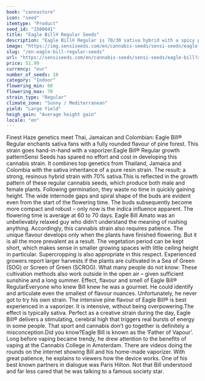 ```yaml
---
book: "cannastore"
icon: "seed"
itemtype: "Product"
seed_id: "1500041"
title: "Eagle Bill® Regular Seeds"
description: "Eagle Bill® Regular is 70/30 sativa hybrid with a spicy pine flavour. The flowering time lasts 60 to 70 days. Stimulating and cerebral effect."
image: "https://img.sensiseeds.com/en/cannabis-seeds/sensi-seeds/eagle-bill-image.png"
slug: "/en-eagle-bill-regular-seeds"
url: "https://sensiseeds.com/en/cannabis-seeds/sensi-seeds/eagle-bill?a_aid=cannastore"
price: 51.99
currency: "eur"
number_of_seeds: 10
category: "Indoor"
flowering_min: 60
flowering_max: 70
strain_type: "Regular"
climate_zone: "Sunny / Mediterranean"
yield: "Large Yield"
heigh_gain: "Average height gain"
locale: "en"
---
```

Finest Haze genetics meet Thai, Jamaican and Colombian: Eagle Bill® Regular enchants sativa fans with a fully rounded flavour of pine forest. This strain goes hand-in-hand with a vaporizer.Eagle Bill® Regular growth patternSensi Seeds has spared no effort and cost in developing this cannabis strain. It combines top genetics from Thailand, Jamaica and Colombia with the sativa inheritance of a pure resin strain. The result: a strong, resinous hybrid strain with 70% sativa.This is reflected in the growth pattern of these regular cannabis seeds, which produce both male and female plants. Following germination, they waste no time in quickly gaining height. The wide internode gaps and spiral shape of the buds are evident even from the start of the flowering time. The buds subsequently become more compact and robust – only now is the indica influence apparent. The flowering time is average at 60 to 70 days. Eagle Bill Amato was an unbelievably relaxed guy who didn’t understand the meaning of rushing anything. Accordingly, this cannabis strain also requires patience. The unique flavour develops only when the plants have finished flowering. But it is all the more prevalent as a result. The vegetation period can be kept short, which makes sense in smaller growing spaces with little ceiling height in particular. Supercropping is also appropriate in this respect. Experienced growers report larger harvests if the plants are cultivated in a Sea of Green (SOG) or Screen of Green (SCROG). What many people do not know: These cultivation methods also work outside in the open air – given sufficient sunshine and a long summer. Effect, flavour and smell of Eagle Bill® RegularEveryone who knew Bill knew he was a gourmet. He could identify and articulate even the smallest of flavour nuances. Unfortunately, he never got to try his own strain. The intensive pine flavour of Eagle Bill® is best experienced in a vaporizer. It is intensive, without being overpowering.The effect is typically sativa. Perfect as a creative strain during the day, Eagle Bill® delivers a stimulating, cerebral high that triggers real bursts of energy in some people. That sport and cannabis don’t go together is definitely a misconception.Did you know?Eagle Bill is known as the ‘Father of Vapour’. Long before vaping became trendy, he drew attention to the benefits of vaping at the Cannabis College in Amsterdam. There are videos doing the rounds on the internet showing Bill and his home-made vaporizer. With great patience, he explains to viewers how the device works. One of his best known partners in dialogue was Paris Hilton. Not that Bill understood and far less cared that he was talking to a famous society star.
